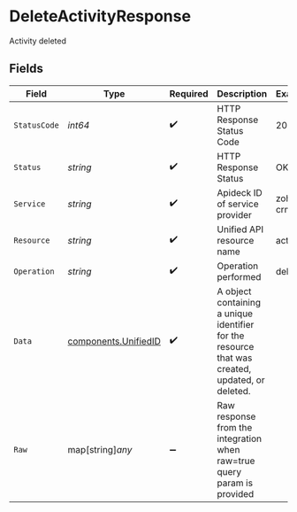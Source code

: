 # DeleteActivityResponse

Activity deleted


## Fields

| Field                                                                                           | Type                                                                                            | Required                                                                                        | Description                                                                                     | Example                                                                                         |
| ----------------------------------------------------------------------------------------------- | ----------------------------------------------------------------------------------------------- | ----------------------------------------------------------------------------------------------- | ----------------------------------------------------------------------------------------------- | ----------------------------------------------------------------------------------------------- |
| `StatusCode`                                                                                    | *int64*                                                                                         | :heavy_check_mark:                                                                              | HTTP Response Status Code                                                                       | 200                                                                                             |
| `Status`                                                                                        | *string*                                                                                        | :heavy_check_mark:                                                                              | HTTP Response Status                                                                            | OK                                                                                              |
| `Service`                                                                                       | *string*                                                                                        | :heavy_check_mark:                                                                              | Apideck ID of service provider                                                                  | zoho-crm                                                                                        |
| `Resource`                                                                                      | *string*                                                                                        | :heavy_check_mark:                                                                              | Unified API resource name                                                                       | activities                                                                                      |
| `Operation`                                                                                     | *string*                                                                                        | :heavy_check_mark:                                                                              | Operation performed                                                                             | delete                                                                                          |
| `Data`                                                                                          | [components.UnifiedID](../../models/components/unifiedid.md)                                    | :heavy_check_mark:                                                                              | A object containing a unique identifier for the resource that was created, updated, or deleted. |                                                                                                 |
| `Raw`                                                                                           | map[string]*any*                                                                                | :heavy_minus_sign:                                                                              | Raw response from the integration when raw=true query param is provided                         |                                                                                                 |